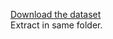 [Download the dataset ](https://archive.ics.uci.edu/ml/datasets/BitcoinHeistRansomwareAddressDataset)
<br>
Extract in same folder.
